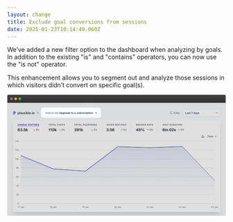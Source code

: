 ```yaml
---
layout: change
title: Exclude goal conversions from sessions
date: 2025-01-23T10:14:49.060Z
---
```

We’ve added a new filter option to the dashboard when analyzing by goals. In addition to the existing "is" and "contains" operators, you can now use the "is not" operator. 

This enhancement allows you to segment out and analyze those sessions in which visitors didn’t convert on specific goal(s).

![exclude goal conversions in plausible](/uploads/exclude-goal-conversions.png "exclude goal conversions in plausible")